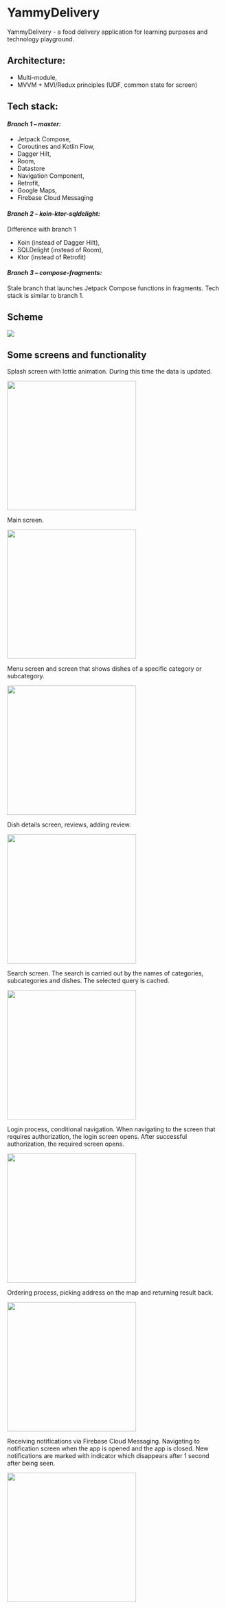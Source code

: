 # YammyDelivery

YammyDelivery - a food delivery application for learning purposes and technology playground.

## Architecture:

* Multi-module,
* MVVM + MVI/Redux principles (UDF, common state for screen)

## Tech stack:

#### *Branch 1 – master:*

* Jetpack Compose,
* Coroutines and Kotlin Flow,
* Dagger Hilt,
* Room,
* Datastore
* Navigation Component,
* Retrofit,
* Google Maps,
* Firebase Cloud Messaging

#### *Branch 2 – koin-ktor-sqldelight:*

Difference with branch 1

* Koin (instead of Dagger Hilt),
* SQLDelight (instead of Room),
* Ktor (instead of Retrofit)

#### *Branch 3 – compose-fragments:*

Stale branch that launches Jetpack Compose functions in fragments. Tech stack is similar to branch
1.

## Scheme

<img src="screenshots/scheme.png" />

## Some screens and functionality

Splash screen with lottie animation. During this time the data is updated.

<img src="screenshots/splash.gif"  width="300" />

Main screen.

<img src="screenshots/main.gif"  width="300" />

Menu screen and screen that shows dishes of a specific category or subcategory.

<img src="screenshots/category.gif"  width="300" />

Dish details screen, reviews, adding review.

<img src="screenshots/details.gif"  width="300" />

Search screen. The search is carried out by the names of categories, subcategories and dishes. The
selected query is cached.

<img src="screenshots/search.gif"  width="300" />

Login process, conditional navigation. When navigating to the screen that requires authorization,
the login screen opens. After successful authorization, the required screen opens.

<img src="screenshots/login.gif"  width="300" />

Ordering process, picking address on the map and returning result back.

<img src="screenshots/ordering.gif"  width="300" />

Receiving notifications via Firebase Cloud Messaging. Navigating to notification screen when the app
is opened and the app is closed. New notifications are marked with indicator which disappears after
1 second after being seen.

<img src="screenshots/notification.gif"  width="300" />